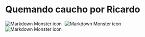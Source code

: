 # Quemando caucho por Ricardo


<img src="https://external-content.duckduckgo.com/iu/?u=http%3A%2F%2Ffuerzatransporte.weebly.com%2Fuploads%2F9%2F8%2F9%2F5%2F9895199%2F789928260.png%3F218&f=1&nofb=1"
     alt="Markdown Monster icon"
     style="float: left; margin-right: 10px;" />
<img src="https://external-content.duckduckgo.com/iu/?u=http%3A%2F%2Ffuerzatransporte.weebly.com%2Fuploads%2F9%2F8%2F9%2F5%2F9895199%2F789928260.png%3F218&f=1&nofb=1"
     alt="Markdown Monster icon"
     style="float: left; margin-right: 10px;" />
<img src="https://external-content.duckduckgo.com/iu/?u=http%3A%2F%2Ffuerzatransporte.weebly.com%2Fuploads%2F9%2F8%2F9%2F5%2F9895199%2F789928260.png%3F218&f=1&nofb=1"
     alt="Markdown Monster icon"
     style="float: left; margin-right: 10px;" />


